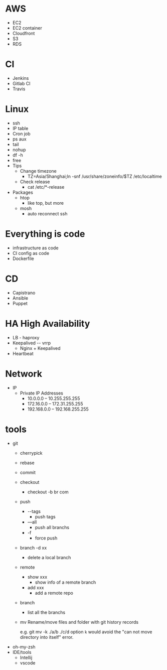 # AWS
- EC2
- EC2 container
- Cloudfront
- S3
- RDS

# CI
- Jenkins
- Gitlab CI
- Travis

# Linux
- ssh
- IP table
- Cron job
- ps aux
- tail
- nohup
- df -h
- free
- Tips
	- Change timezone
		- TZ=Asia/Shanghai;ln -snf /usr/share/zoneinfo/$TZ /etc/localtime
	- Check release
		- cat /etc/*-release
- Packages
	- htop
		- like top, but more
	- mosh
		- auto reconnect ssh

# Everything is code
- infrastructure as code
- CI config as code
- Dockerfile

# CD
- Capistrano
- Ansible
- Puppet

# HA High Availability
- LB - haproxy
- Keepalived -- vrrp
	- Nginx + Keepalived
- Heartbeat

# Network
- IP
	- Private IP Addresses
		- 10.0.0.0 – 10.255.255.255
		- 172.16.0.0 – 172.31.255.255
		- 192.168.0.0 – 192.168.255.255

# tools
- git
	- cherrypick
	- rebase
	- commit
	- checkout
		- checkout -b br com
	- push
		- --tags
			- push tags
		- —all
			- push all branchs
		- -f
			- force push
	- branch -d xx
		- delete a local branch
	- remote
		- show xxx
			- show info of a remote branch
		- add xxx
			- add a remote repo
	- branch
		- list all the branchs
	- mv Rename/move files and folder with git history records

      e.g. git mv -k ./a/b ./c/d   option `k` would avoid the "can not move directory into itself" error.
- oh-my-zsh
- IDE/tools
	- Intellij
	- vscode